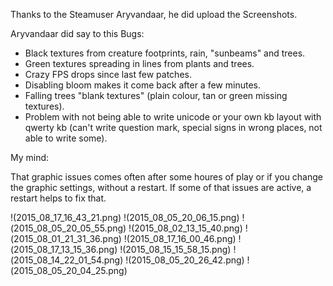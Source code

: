 Thanks to the Steamuser Aryvandaar, he did upload the Screenshots.

Aryvandaar did say to this Bugs:

- Black textures from creature footprints, rain, "sunbeams" and trees.
- Green textures spreading in lines from plants and trees.
- Crazy FPS drops since last few patches.
- Disabling bloom makes it come back after a few minutes.
- Falling trees "blank textures" (plain colour, tan or green missing textures).
- Problem with not being able to write unicode or your own kb layout with qwerty kb (can't write question mark, special signs in wrong places, not able to write some).


My mind:

That graphic issues comes often after some houres of play or if you change the graphic settings, without a restart.
If some of that issues are active, a restart helps to fix that.

!(2015_08_17_16_43_21.png)
!(2015_08_05_20_06_15.png)
!(2015_08_05_20_05_55.png)
!(2015_08_02_13_15_40.png)
!(2015_08_01_21_31_36.png)
!(2015_08_17_16_00_46.png)
!(2015_08_17_13_15_36.png)
!(2015_08_15_15_58_15.png)
!(2015_08_14_22_01_54.png)
!(2015_08_05_20_26_42.png)
!(2015_08_05_20_04_25.png)
